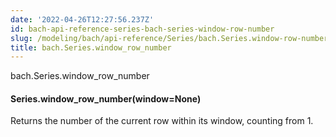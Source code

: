 ```yaml
---
date: '2022-04-26T12:27:56.237Z'
id: bach-api-reference-series-bach-series-window-row-number
slug: /modeling/bach/api-reference/Series/bach.Series.window-row-number/
title: bach.Series.window_row_number
---
```


bach.Series.window_row_number


#### Series.window_row_number(window=None)
Returns the number of the current row within its window, counting from 1.

<!-- !! processed by numpydoc !! -->

